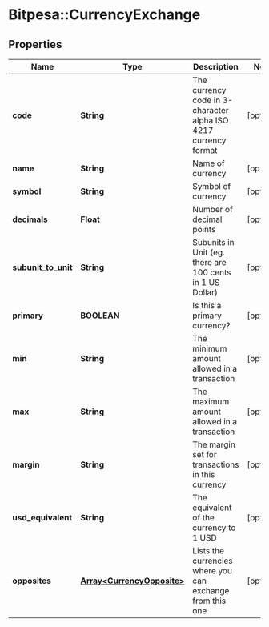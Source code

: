 # Bitpesa::CurrencyExchange

## Properties
Name | Type | Description | Notes
------------ | ------------- | ------------- | -------------
**code** | **String** | The currency code in 3-character alpha ISO 4217 currency format | [optional] 
**name** | **String** | Name of currency | [optional] 
**symbol** | **String** | Symbol of currency | [optional] 
**decimals** | **Float** | Number of decimal points | [optional] 
**subunit_to_unit** | **String** | Subunits in Unit (eg. there are 100 cents in 1 US Dollar) | [optional] 
**primary** | **BOOLEAN** | Is this a primary currency? | [optional] 
**min** | **String** | The minimum amount allowed in a transaction | [optional] 
**max** | **String** | The maximum amount allowed in a transaction | [optional] 
**margin** | **String** | The margin set for transactions in this currency | [optional] 
**usd_equivalent** | **String** | The equivalent of the currency to 1 USD | [optional] 
**opposites** | [**Array&lt;CurrencyOpposite&gt;**](CurrencyOpposite.md) | Lists the currencies where you can exchange from this one | [optional] 


